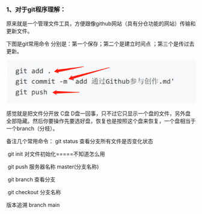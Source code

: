 ### 1、对于git程序理解：

原来就是一个管理文件工具，方便跟像github网站（具有分仓功能的网站）传输和更新文件。

下图是git常用命令 分别是：第一个保存；第二个是建立时间点 ；第三个是传过去更新。

![](./图片/微信图片_20230827121709.png)

感觉就是把文件分开放 C盘 D盘一回事，只不过它只显示一个盘的文件，另外盘全部隐藏。然后你要操作先要选好盘，恢复也是按照这个盘来恢复，一个盘相当于一个branch（分枝）。

备注几个常用命令： git status         查看分支所有文件是否变化状态

​                                   git init              对文件初始化=====不知道怎么用

​                                  git push 服务器名称 master(分支名称)

​                                  git branch                    查看分支

​                                 git checkout 分支名称  

版本追溯 branch  main

